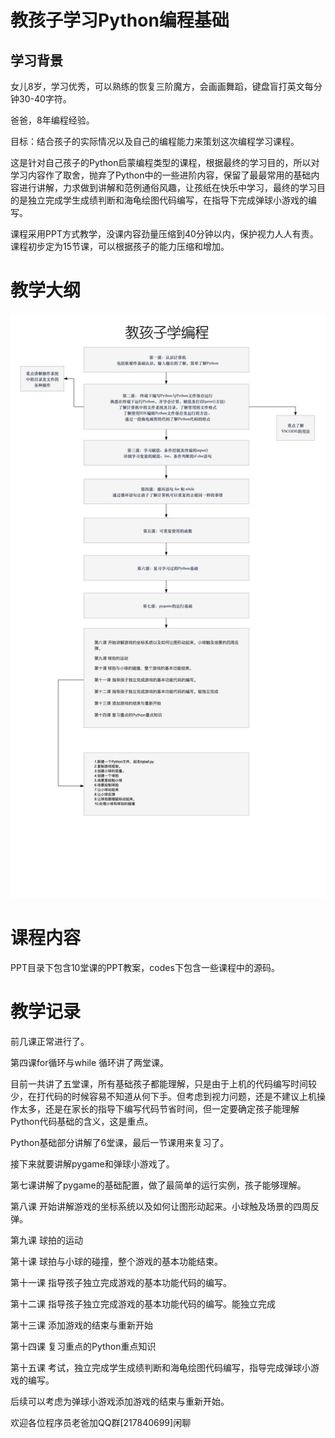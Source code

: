 # 教孩子学习Python编程基础

## 学习背景

女儿8岁，学习优秀，可以熟练的恢复三阶魔方，会画画舞蹈，键盘盲打英文每分钟30-40字符。

爸爸，8年编程经验。

目标：结合孩子的实际情况以及自己的编程能力来策划这次编程学习课程。

这是针对自己孩子的Python启蒙编程类型的课程，根据最终的学习目的，所以对学习内容作了取舍，抛弃了Python中的一些进阶内容，保留了最最常用的基础内容进行讲解，力求做到讲解和范例通俗风趣，让孩纸在快乐中学习，最终的学习目的是独立完成学生成绩判断和海龟绘图代码编写，在指导下完成弹球小游戏的编写。

课程采用PPT方式教学，没课内容劲量压缩到40分钟以内，保护视力人人有责。课程初步定为15节课，可以根据孩子的能力压缩和增加。


# 教学大纲

![输入图片说明](教程大纲.jpg)

# 课程内容

PPT目录下包含10堂课的PPT教案，codes下包含一些课程中的源码。

# 教学记录

前几课正常进行了。

第四课for循环与while 循环讲了两堂课。

目前一共讲了五堂课，所有基础孩子都能理解，只是由于上机的代码编写时间较少，在打代码的时候容易不知道从何下手。但考虑到视力问题，还是不建议上机操作太多，还是在家长的指导下编写代码节省时间，但一定要确定孩子能理解Python代码基础的含义，这是重点。

Python基础部分讲解了6堂课，最后一节课用来复习了。

接下来就要讲解pygame和弹球小游戏了。

第七课讲解了pygame的基础配置，做了最简单的运行实例，孩子能够理解。

第八课 开始讲解游戏的坐标系统以及如何让图形动起来。小球触及场景的四周反弹。

第九课 球拍的运动

第十课 球拍与小球的碰撞，整个游戏的基本功能结束。

第十一课 指导孩子独立完成游戏的基本功能代码的编写。

第十二课 指导孩子独立完成游戏的基本功能代码的编写。能独立完成

第十三课 添加游戏的结束与重新开始

第十四课 复习重点的Python重点知识

第十五课 考试，独立完成学生成绩判断和海龟绘图代码编写，指导完成弹球小游戏的编写。

后续可以考虑为弹球小游戏添加游戏的结束与重新开始。



欢迎各位程序员老爸加QQ群[217840699]闲聊


